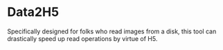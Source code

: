 # Data2H5
Specifically designed for folks who read images from a disk, this tool can drastically speed up read operations by virtue of H5.
